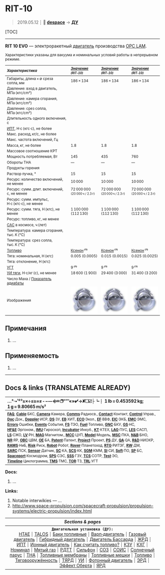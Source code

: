 # RIT‑10
> 2019.05.12 ┊ **🚀 [despace](index.md)** → **[ДУ](ps.md)**

[TOC]

---

**RIT 10 EVO** — электроракетный [двигатель](ps.md) производства [OPC LAM](03_opc_lam.md).

<small>

Характеристики указаны для вакуума и номинальных условий работы в непрерывном режиме.

|*Характеристика*|*[Значение](si.md) <small>(RIT‑10)</small>*|*[Значение](si.md) <small>(RIT‑10)</small>*|*[Значение](si.md) <small>(RIT‑10)</small>*|
|:--|:--|:--|:--|
|Габариты, длина × ∅ среза сопла, мм  | 186 × 134  | 186 × 134  | 186 × 134  |
|Давление: вход в двигатель, МПа (кгс/cm²)  |  |  |  |
|Давление: камера сгорания, МПа (кгс/cm²)  |  |   |   |
|Давление: срез сопла, МПа (кгс/cm²)  |  |   |   |
|Длительность одного включения, с  |  |   |   |
|[ИПТ](ing.md), Н·с (кгс·с), не более  |   |   |   |
|Макс. расход, кг/с, не более  |   |   |   |
|Макс. частота включений, Гц  |  |   |   |
|Масса, кг, не более  | 1.8  | 1.8  | 1.8  |
|Массовое соотношение КРТ  |  |   |   |
|Мощность потребляемая, Вт  | 145  | 435  | 760  |
|Обороты ТНА  |—|—|—|
|Продукты горения  |   |   |   |
|Раствор пучка, °  | 15  | 15  | 15  |
|Ресурс: количество включений, не менее  | 10 000  | 10 000  | 10 000  |
|Ресурс: сумм. длит. включений, c, не менее  | 72 000 000<br> <small>(20 000 ч / 2.3 г)</small>  | 72 000 000<br> <small>(20 000 ч / 2.3 г)</small>  | 72 000 000<br> <small>(20 000 ч / 2.3 г)</small>  |
|Ресурс: сумм. импульс, Н·с (кгс·с), не менее  |   |
|Ресурс: сумм. тяга, Н (кгс), не менее  | 1 100 000<br> (112 130)  | 1 100 000<br> (112 130)  | 1 100 000<br> (112 130)  |
|Ресурс: топливо, кг, не менее  |   |   |   |
|[САС](lifetime.md) в космосе, ч (лет)  |  |   |   |
|Температура: камера сгорания, тыс. К (°C)  |  |   |   |
|Температура: срез сопла, тыс. К (°C)  |  |   |   |
|[Топливо](fuel.md)  | [Ксенон](ксенон.md) **⁽¹⁾**| [Ксенон](ксенон.md) **⁽¹⁾**| [Ксенон](ксенон.md) **⁽¹⁾**|
|Тяга: номинальная, Н (кгс)  | 0.005 (0.0005)  | 0.015 (0.0015)  | 0.025 (0.0025)  |
|Тяга: отклонение, Н (кгс)  |  |  |  |
|[УГТ](trl.md)| 9 **⁽¹⁾**| 9 **⁽¹⁾**| 9 **⁽¹⁾**|
|[УИ тяги](isp.md), Н·с/кг (с), не менее  | 18 600 (1 900)  | 29 400 (3 000)  | 31 400 (3 200)  |
|Число Маха / [Показатель адиабаты](heat_cr.md)  |  |   |   |
|Изображения  | [![](f/ps/r/rit_10_ion_thruster_thumb.jpg)](f/ps/r/rit_10_ion_thruster.jpg)  | [![](f/ps/r/rit_10_ion_thruster_thumb.jpg)](f/ps/r/rit_10_ion_thruster.jpg)  | [![](f/ps/r/rit_10_ion_thruster_thumb.jpg)](f/ps/r/rit_10_ion_thruster.jpg)  |

</small>



<p style="page-break-after:always"> </p>

## Примечания
   1. …



## Применяемость
   1. …





---

## Docs & links (TRANSLATEME ALREADY)
|…°·•¹²³±×÷≤≥≈≠ ‑ −— ⎆✉ ❐“”’«»✔→✘☐☑├┕┆ 1 lb = 0.453592 kg; 1 g = 9.80665 m/s²|
|:--|
|<small>**[FAQ](faq.md)**, **[Cable](cable.md)**·БКС, **[Camera](camera.md)**·Камера, **[Comms](comms.md)**·Радиосв., **[Contact](contact.md)**·Контакт, **[Control](control.md)**·Управ., **[Doc](doc.md)**·Док., **[Doppler](doppler.md)**·ИСР, **[DS](ds.md)**·ЗУ, **[EB](eb.md)**·ХИТ, **[ECO](ecology.md)**·Экол., **[EF](ef.md)**·ВВФ, **[ElC](elc.md)**·ЭКБ, **[EMC](emc.md)**·ЭМС, **[Errors](error.md)**·Ошибки, **[Events](event.md)**·События, **[FS](fs.md)**·ТЭО, **[Fuel](fuel.md)**·Топливо, **[GNC](gnc.md)**·БКУ, **[GS](scs.md)**·НС, **[HF&E](hfe.md)**·Эргоном., **[IMU](imu.md)**·Гироскоп, **[Incubator](incubator.md)**·Инкуб., **[KT](kt.md)**·КТЕХ, **[LAG](lag.md)**·ПУC, **[LES](les.md)**·САСП, **[LS](ls.md)**·СЖО, **[LV](lv.md)**·РН, **[MAG](mag.md)**·Магнитом., **[MCC](mcc.md)**·ЦУП, **[Model](model.md)**·Модель, **[MSC](sc.md)**·ПКА, **[N&B](nnb.md)**·БНО, **[NR](nr.md)**·ЯР, **[OBC](obc.md)**·ЦВМ, **[OE](oe.md)**·БА, **[Patent](патент.md)**·Патент, **[Project](project.md)**·Проект, **[PS](ps.md)**·ДУ, **[QA](quality.md)**·QA, **[R&D](rnd.md)**·НИОКР, **[RAMS](rams.md)**·НиБ, **[Risk](risk.md)**·Риск, **[Robot](robotics.md)**·Робот, **[Rover](rover.md)**·Планетоход, **[RTG](rtg.md)**·РИТЭГ, **[RW](rw.md)**·ДМ, **[SARC](sarc.md)**·ПСК, **[Sensor](sensor.md)**·Датчик, **[SC](sc.md)**·КА, **[SCS](scs.md)**·КК, **[SGM](sgm.md)**·КММ, **[SI](si.md)**·СИ, **[Soft](soft.md)**·ПО, **[SP](sp.md)**·БС, **[Spaceport](spaceport.md)**·Космодром, **[SPS](sps.md)**·СЭС, **[SSS](sss.md)**·ГЗУ, **[TCS](tcs.md)**·СОТР, **[Test](test.md)**·ЭО, **[Timeline](timeline.md)**·Циклограмма, **[TMS](tms.md)**·ТМС, **[TOR](tor.md)**·ТЗ, **[TRL](trl.md)**·УГТ</small>|

**Docs:**

   1. …

**Links:**

   1. Notable interwikies — …
   1. <http://www.space-propulsion.com/spacecraft-propulsion/propulsion-systems/electric-propulsion/index.html>

|*Sections & pages*|
|:--:|
|**`Двигательная установка (ДУ):`**<br> [HTAE](htae.md) ┊ [TALOS](talos.md) ┊ [Баки топливные](fuel_tank.md) ┊ [Варп‑двигатель](warp_drive.md) ┊ [Газовый двигатель](cgt.md) ┊ [Гибридный двигатель](гбрд.md) ┊ [Двигатель Бассарда](bussard_ramjet.md) ┊ [ЖРД](lpr.md) ┊ [ИПТ](ing.md) ┊ [Ионный двигатель](иод.md) ┊ [Как считать топливо?](si.md) ┊ [КЗУ](cinu.md) ┊ [КХГ](cgs.md) ┊ [Номинал](nominal.md) ┊ [Мятый газ](exhsteam.md) ┊ [РДТТ](spr.md) ┊ [Сильфон](сильфон.md) ┊ [СОЗ](соз.md) ┊ [СОИС](соис.md) ┊ [Солнечный парус](солнечный_парус.md) ┊ [ТНА](turbopump.md) ┊ [Топливные мембраны](топливные_мембраны.md) ┊ [Топливные мешки](топливные_мешки.md) ┊ [Топливо](fuel.md) ┊ [Тяговооружённость](ttwr.md) ┊ [ТЯРД](тярд.md) ┊ [УИ](isp.md) ┊ [Фотонный двигатель](фотонный_двигатель.md) ┊ [ЭРД](epsp.md) ┊ [Эффект Оберта](oberth_eff.md) ┊ [ЯРД](ntr.md) |
